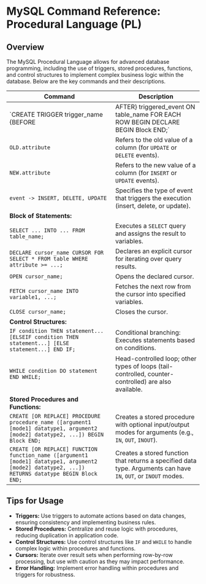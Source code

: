 # MySQL Command Reference: Procedural Language (PL)

## Overview

The MySQL Procedural Language allows for advanced database programming, including the use of triggers, stored procedures, functions, and control structures to implement complex business logic within the database. Below are the key commands and their descriptions.

| **Command**                                                                                                                       | **Description**                                                                                                                                                                            |
|----------------------------------------------------------------------------------------------------------------------------------|----------------------------------------------------------------------------------------------------------------------------------------------------------------------------------------|
| `CREATE TRIGGER trigger_name {BEFORE | AFTER} triggered_event ON table_name FOR EACH ROW BEGIN DECLARE BEGIN Block END;`         | Creates a trigger that executes a block of statements before or after a specified event (`INSERT`, `DELETE`, `UPDATE`) on a table.                                                    |
| `OLD.attribute`                                                                                                                  | Refers to the old value of a column (for `UPDATE` or `DELETE` events).                                                                                                                 |
| `NEW.attribute`                                                                                                                  | Refers to the new value of a column (for `INSERT` or `UPDATE` events).                                                                                                                 |
| `event -> INSERT, DELETE, UPDATE`                                                                                                | Specifies the type of event that triggers the execution (insert, delete, or update).                                                                                                   |
| **Block of Statements:**                                                                                                         |                                                                                                                                                                                        |
| `SELECT ... INTO ... FROM table_name;`                                                                                           | Executes a `SELECT` query and assigns the result to variables.                                                                                                                         |
| `DECLARE cursor_name CURSOR FOR SELECT * FROM table WHERE attribute >= ...;`                                                     | Declares an explicit cursor for iterating over query results.                                                                                                                          |
| `OPEN cursor_name;`                                                                                                              | Opens the declared cursor.                                                                                                                                                            |
| `FETCH cursor_name INTO variable1, ...;`                                                                                        | Fetches the next row from the cursor into specified variables.                                                                                                                         |
| `CLOSE cursor_name;`                                                                                                             | Closes the cursor.                                                                                                                                                                     |
| **Control Structures:**                                                                                                          |                                                                                                                                                                                        |
| `IF condition THEN statement... [ELSEIF condition THEN statement...] [ELSE statement...] END IF;`                                | Conditional branching: Executes statements based on conditions.                                                                                                                        |
| `WHILE condition DO statement END WHILE;`                                                                                        | Head-controlled loop; other types of loops (tail-controlled, counter-controlled) are also available.                                                                                   |
| **Stored Procedures and Functions:**                                                                                            |                                                                                                                                                                                        |
| `CREATE [OR REPLACE] PROCEDURE procedure_name ([argument1 [mode1] datatype1, argument2 [mode2] datatype2, ...]) BEGIN Block END;` | Creates a stored procedure with optional input/output modes for arguments (e.g., `IN`, `OUT`, `INOUT`).                                                                                |
| `CREATE [OR REPLACE] FUNCTION function_name ([argument1 [mode1] datatype1, argument2 [mode2] datatype2, ...]) RETURNS datatype BEGIN Block END;` | Creates a stored function that returns a specified data type. Arguments can have `IN`, `OUT`, or `INOUT` modes. |

## Tips for Usage

- **Triggers:** Use triggers to automate actions based on data changes, ensuring consistency and implementing business rules.
- **Stored Procedures:** Centralize and reuse logic with procedures, reducing duplication in application code.
- **Control Structures:** Use control structures like `IF` and `WHILE` to handle complex logic within procedures and functions.
- **Cursors:** Iterate over result sets when performing row-by-row processing, but use with caution as they may impact performance.
- **Error Handling:** Implement error handling within procedures and triggers for robustness.

